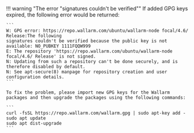 !!! warning "The error "signatures couldn't be verified""
    If added GPG keys expired, the following error would be returned:

    ```
    W: GPG error: https://repo.wallarm.com/ubuntu/wallarm-node focal/4.6/ Release:The following
    signatures couldn't be verified because the public key is not available: NO_PUBKEY 1111FQQW999
    E: The repository 'https://repo.wallarm.com/ubuntu/wallarm-node focal/4.6/ Release' is not signed.
    N: Updating from such a repository can't be done securely, and is therefore disabled by default.
    N: See apt-secure(8) manpage for repository creation and user configuration details.
    ```

    To fix the problem, please import new GPG keys for the Wallarm packages and then upgrade the packages using the following commands:

    ```
    curl -fsSL https://repo.wallarm.com/wallarm.gpg | sudo apt-key add -
    sudo apt update
    sudo apt dist-upgrade
    ```
